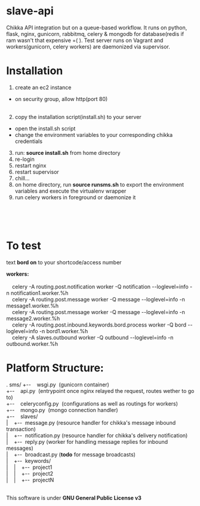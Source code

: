 slave-api
=========

Chikka API integration but on a queue-based workflow. It runs on python, flask, nginx, gunicorn, rabbitmq, celery & mongodb for database(redis if ram wasn't that expensive =(   ). Test server runs on Vagrant and workers(gunicorn, celery workers) are daemonized via supervisor.

Installation
============
1. create an ec2 instance<br />
 - on security group, allow http(port 80)<br /><br />

2. copy the installation script(install.sh) to your server<br />
 - open the install.sh script
 - change the environment variables to your corresponding chikka credentials
3. run: **source install.sh** from home directory<br />
4. re-login<br />
5. restart nginx<br />
6. restart supervisor<br />
7. chill... 
8. on home directory, run **source runsms.sh** to export the environment variables and execute the virtualenv wrapper
9. run celery workers in foreground or daemonize it<br /><br />

<br /><br />

To test
=======
text <b>bord on</b> to your shortcode/access number

<b>workers:</b> <br /><br />
&nbsp;&nbsp;&nbsp;&nbsp;celery -A routing.post.notification worker -Q notification --loglevel=info -n notification1.worker.%h<br />
&nbsp;&nbsp;&nbsp;&nbsp;celery -A routing.post.message worker -Q message --loglevel=info -n message1.worker.%h<br />
&nbsp;&nbsp;&nbsp;&nbsp;celery -A routing.post.message worker -Q message --loglevel=info -n message2.worker.%h<br />
&nbsp;&nbsp;&nbsp;&nbsp;celery -A routing.post.inbound.keywords.bord.process worker -Q bord --loglevel=info -n bord1.worker.%h<br />
&nbsp;&nbsp;&nbsp;&nbsp;celery -A slaves.outbound worker -Q outbound --loglevel=info -n outbound.worker.%h<br />


Platform Structure:
===================
.
sms/
+--&nbsp;&nbsp;&nbsp;&nbsp;wsgi.py&nbsp;&nbsp;(gunicorn container)<br />
+--&nbsp;&nbsp;&nbsp;&nbsp;api.py&nbsp;&nbsp;(entrypoint once nginx relayed the request, routes wether to go to)<br />
+--&nbsp;&nbsp;&nbsp;&nbsp;celeryconfig.py&nbsp;&nbsp;(configurations as well as routings for workers)<br />
+--&nbsp;&nbsp;&nbsp;&nbsp;mongo.py&nbsp;&nbsp;(mongo connection handler)<br />
+--&nbsp;&nbsp;&nbsp;&nbsp;slaves/<br />
|&nbsp;&nbsp;&nbsp;&nbsp;+--&nbsp;&nbsp;message.py (resource handler for chikka's message inbound transaction)<br />
|&nbsp;&nbsp;&nbsp;&nbsp;+--&nbsp;&nbsp;notification.py (resource handler for chikka's delivery notification)<br />
|&nbsp;&nbsp;&nbsp;&nbsp;+--&nbsp;&nbsp;reply.py (worker for handling message replies for inbound messages)<br />
|&nbsp;&nbsp;&nbsp;&nbsp;+--&nbsp;&nbsp;broadcast.py (**todo** for message broadcasts)<br />
|&nbsp;&nbsp;&nbsp;&nbsp;+--&nbsp;&nbsp;keywords/<br />
|&nbsp;&nbsp;&nbsp;&nbsp;|&nbsp;&nbsp;&nbsp;&nbsp;+--&nbsp;&nbsp;project1<br />
|&nbsp;&nbsp;&nbsp;&nbsp;|&nbsp;&nbsp;&nbsp;&nbsp;+--&nbsp;&nbsp;project2<br />
|&nbsp;&nbsp;&nbsp;&nbsp;|&nbsp;&nbsp;&nbsp;&nbsp;+--&nbsp;&nbsp;projectN<br /><br />


This software is under <b>GNU General Public License v3</b><br /><br />
